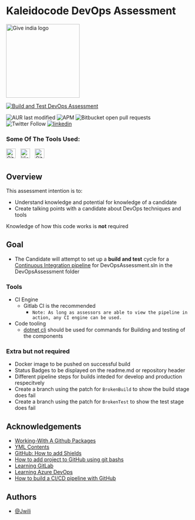 # Kaleidocode DevOps Assessment
<p><a href="https://www.kaleidocode.co.za/"><img src="https://www.kaleidocode.co.za/uploads/6/5/1/4/65145063/7602342.png" alt="Give india logo" width="200" /></a></p>

[![Build and Test DevOps Assessment](https://github.com/Jwili/DevOpsAssessment/actions/workflows/dotnet.yml/badge.svg)](https://github.com/Jwili/DevOpsAssessment/actions/workflows/dotnet.yml)


![AUR last modified](https://img.shields.io/aur/last-modified/DevOpsAssessment?color=%230000ff&logo=WakaTime&style=flat-square)
![APM](https://img.shields.io/apm/dm/DevOpsAssessment?logo=AdGuard&style=flat-square)
![Bitbucket open pull requests](https://img.shields.io/bitbucket/pr/Jwili/DevOpsAssessment?color=%23ff0000&logo=Apache%20Kafka&style=flat-square)
![Twitter Follow](https://img.shields.io/twitter/follow/Jwili_s?style=social)
[![linkedin](https://img.shields.io/badge/linkedin-0A66C2?style=for-the-badge&logo=linkedin&logoColor=white)](https://www.linkedin.com/in/sabelo-mfundo-jwili-255b96137/)

### Some Of The Tools Used:
<p>
 <img align="left" alt="GitHub" width="26px" src="https://user-images.githubusercontent.com/3369400/139448065-39a229ba-4b06-434b-bc67-616e2ed80c8f.png" style="padding-right:10px;" />
<img align="left" alt="Visual Studio Code" width="26px" src="https://cdn.jsdelivr.net/gh/devicons/devicon/icons/vscode/vscode-original.svg" style="padding-right:10px;"/>
<img align="left" alt="Git" width="26px" src="https://cdn.jsdelivr.net/gh/devicons/devicon/icons/git/git-original.svg" style="padding-right:10px;" />
<p>
<br><br>
  
  
## Overview

This assessment intention is to:
   * Understand knowledge and potential for knowledge of a candidate
   * Create talking points with a candidate about DevOps techniques and tools

Knowledge of how this code works is __not__ required


## Goal
    
   * The Candidate will attempt to set up a **build and test** cycle for a [Continuous Integration pipeline](https://dzone.com/articles/learn-how-to-setup-a-cicd-pipeline-from-scratch) for DevOpsAssessment.sln in the DevOpsAssessment folder


### Tools

   * CI Engine
     * Gitlab CI is the recommended 
       * ```Note: As long as assessors are able to view the pipeline in action, any CI engine can be used.```
   * Code tooling
     * [dotnet cli](https://docs.microsoft.com/en-us/dotnet/core/tools/) should be used for commands for Building and testing of the components


### Extra but not required

   * Docker image to be pushed on successful build
   * Status Badges to be displayed on the readme.md or repository header
   * Different pipeline steps for builds inteded for develop and production respecitvely
   * Create a branch using the patch for `BrokenBuild` to show the build stage does fail
   * Create a branch using the patch for `BrokenTest` to show the test stage does fail


## Acknowledgements

 - [Working-With A Github Packages](https://awesomeopensource.com/project/elangosundar/awesome-README-templates)
 - [YML Contents](https://docs.github.com/en/packages/quickstart)
 - [GitHub: How to add Shields](https://www.youtube.com/watch?v=Dl-ekLb4quE)
 - [How to add project to GitHub using git bashs](https://www.youtube.com/watch?v=Dl-ekLb4quE)
 - [Learning GitLab](https://www.linkedin.com/learning/learning-gitlab-14539757/issues?autoplay=true&u=106231050)
 - [Learning Azure DevOps](https://www.linkedin.com/learning/learning-azure-devops-10005641/use-azure-devops-to-enhance-application-development?autoplay=true&u=106231050)
 - [How to build a CI/CD pipeline with GitHub](https://www.youtube.com/watch?v=R8_veQiYBjI)


## Authors
- [@Jwili](https://www.github.com/Jwili)

